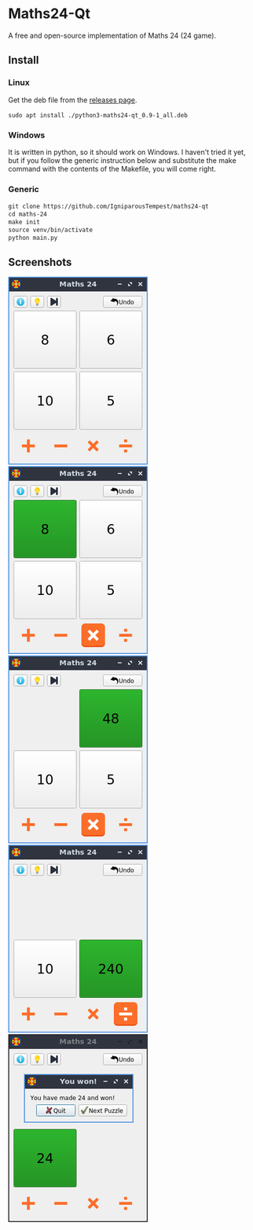 # Maths24-Qt

A free and open-source implementation of Maths 24 (24 game).

## Install

### Linux

Get the deb file from the [releases page](https://github.com/IgniparousTempest/maths24-qt/releases).

    sudo apt install ./python3-maths24-qt_0.9-1_all.deb 

### Windows

It is written in python, so it should work on Windows. I haven't tried it yet, but if you follow the generic instruction below and substitute the make command with the contents of the Makefile, you will come right.

### Generic

    git clone https://github.com/IgniparousTempest/maths24-qt
    cd maths-24
    make init
    source venv/bin/activate
    python main.py 

## Screenshots

![Game](./.readme/screen1.png "Game")
![Game](./.readme/screen2.png "Game")
![Game](./.readme/screen3.png "Game")
![Game](./.readme/screen4.png "Game")
![Game](./.readme/screen5.png "Game")
